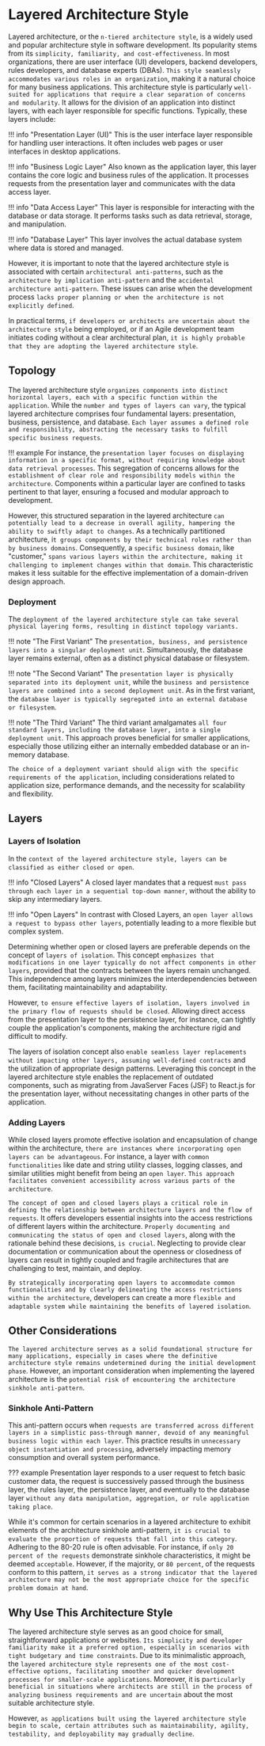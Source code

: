 # Layered Architecture Style

Layered architecture, or the `n-tiered architecture style`, is a widely used and popular architecture style in software development. Its popularity stems from its `simplicity, familiarity, and cost-effectiveness`. In most organizations, there are user interface (UI) developers, backend developers, rules developers, and database experts (DBAs). `This style seamlessly accommodates various roles in an organization`, making it a natural choice for many business applications. This architecture style is particularly `well-suited for applications that require a clear separation of concerns and modularity`. It allows for the division of an application into distinct layers, with each layer responsible for specific functions. Typically, these layers include:

!!! info "Presentation Layer (UI)"
    This is the user interface layer responsible for handling user interactions. It often includes web pages or user interfaces in desktop applications.

!!! info "Business Logic Layer"
    Also known as the application layer, this layer contains the core logic and business rules of the application. It processes requests from the presentation layer and communicates with the data access layer.

!!! info "Data Access Layer"
    This layer is responsible for interacting with the database or data storage. It performs tasks such as data retrieval, storage, and manipulation.

!!! info "Database Layer"
    This layer involves the actual database system where data is stored and managed.

However, it is important to note that the layered architecture style is associated with certain `architectural anti-patterns`, such as the `architecture by implication anti-pattern` and the `accidental architecture anti-pattern`. These issues can arise when the development process `lacks proper planning or when the architecture is not explicitly defined`.

In practical terms, `if developers or architects are uncertain about the architecture style` being employed, or if an Agile development team initiates coding without a clear architectural plan, `it is highly probable that they are adopting the layered architecture style`.

## Topology

The layered architecture style `organizes components into distinct horizontal layers, each with a specific function within the application`. While the `number and types of layers can vary`, the typical layered architecture comprises four fundamental layers: presentation, business, persistence, and database. `Each layer assumes a defined role and responsibility, abstracting the necessary tasks to fulfill specific business requests`.

!!! example
    For instance, the `presentation layer focuses on displaying information in a specific format, without requiring knowledge about data retrieval processes`. This segregation of concerns allows for the `establishment of clear role and responsibility models within the architecture`. Components within a particular layer are confined to tasks pertinent to that layer, ensuring a focused and modular approach to development.

However, this structured separation in the layered architecture `can potentially lead to a decrease in overall agility, hampering the ability to swiftly adapt to changes`. As a technically partitioned architecture, i`t groups components by their technical roles rather than by business domains`. Consequently, a `specific business domain`, like "customer," `spans various layers within the architecture, making it challenging to implement changes within that domain`. This characteristic makes it less suitable for the effective implementation of a domain-driven design approach.

### Deployment

The `deployment of the layered architecture style can take several physical layering forms, resulting in distinct topology variants.`

!!! note "The First Variant"
    The `presentation, business, and persistence layers into a singular deployment unit`. Simultaneously, the database layer remains external, often as a distinct physical database or filesystem.

!!! note "The Second Variant"
    The `presentation layer is physically separated into its deployment unit`, while the `business and persistence layers are combined into a second deployment unit`. As in the first variant, the `database layer is typically segregated into an external database or filesystem`.

!!! note "The Third Variant"
    The third variant amalgamates `all four standard layers, including the database layer, into a single deployment unit`. This approach proves beneficial for smaller applications, especially those utilizing either an internally embedded database or an in-memory database.

`The choice of a deployment variant should align with the specific requirements of the application`, including considerations related to application size, performance demands, and the necessity for scalability and flexibility.

## Layers

### Layers of Isolation

In the `context of the layered architecture style, layers can be classified as either closed or open`.

!!! info "Closed Layers"
    A closed layer mandates that a request `must pass through each layer in a sequential top-down manner`, without the ability to skip any intermediary layers.

!!! info "Open Layers"
    In contrast with Closed Layers, an `open layer allows a request to bypass other layers`, potentially leading to a more flexible but complex system.

Determining whether open or closed layers are preferable depends on the concept of `layers of isolation`. This concept `emphasizes that modifications in one layer typically do not affect components in other layers`, provided that the contracts between the layers remain unchanged. This independence among layers minimizes the interdependencies between them, facilitating maintainability and adaptability.

However, `to ensure effective layers of isolation, layers involved in the primary flow of requests should be closed`. Allowing direct access from the presentation layer to the persistence layer, for instance, can tightly couple the application's components, making the architecture rigid and difficult to modify.

The layers of isolation concept also `enable seamless layer replacements without impacting other layers, assuming well-defined contracts` and the utilization of appropriate design patterns. Leveraging this concept in the layered architecture style enables the replacement of outdated components, such as migrating from JavaServer Faces (JSF) to React.js for the presentation layer, without necessitating changes in other parts of the application.

### Adding Layers

While closed layers promote effective isolation and encapsulation of change within the architecture, `there are instances where incorporating open layers can be advantageous`. For instance, a layer with `common functionalities` like date and string utility classes, logging classes, and similar utilities might benefit from being an `open layer`. `This approach facilitates convenient accessibility across various parts of the architecture`.

`The concept of open and closed layers plays a critical role in defining the relationship between architecture layers and the flow of requests`. It offers developers essential insights into the access restrictions of different layers within the architecture. `Properly documenting and communicating the status of open and closed layers`, along with the rationale behind these decisions, `is crucial`. Neglecting to provide clear documentation or communication about the openness or closedness of layers can result in tightly coupled and fragile architectures that are challenging to test, maintain, and deploy.

`By strategically incorporating open layers to accommodate common functionalities and by clearly delineating the access restrictions within the architecture`, developers can create a more `flexible and adaptable system while maintaining the benefits of layered isolation`.

## Other Considerations

`The layered architecture serves as a solid foundational structure for many applications, especially in cases where the definitive architecture style remains undetermined during the initial development phase`. However, an important consideration when implementing the layered architecture is the `potential risk of encountering the architecture sinkhole anti-pattern`.

### Sinkhole Anti-Pattern

This anti-pattern occurs when `requests are transferred across different layers in a simplistic pass-through manner, devoid of any meaningful business logic within each layer`. This practice results in `unnecessary object instantiation and processing`, adversely impacting memory consumption and overall system performance.

??? example
    Presentation layer responds to a user request to fetch basic customer data, the request is successively passed through the business layer, the rules layer, the persistence layer, and eventually to the database layer `without any data manipulation, aggregation, or rule application taking place`.

While it's common for certain scenarios in a layered architecture to exhibit elements of the architecture sinkhole anti-pattern, `it is crucial to evaluate the proportion of requests that fall into this category`. Adhering to the 80-20 rule is often advisable. For instance, if `only 20 percent of the requests` demonstrate sinkhole characteristics, it might be deemed `acceptable`. However, if the majority, or `80 percent`, of the requests conform to this pattern, `it serves as a strong indicator that the layered architecture may not be the most appropriate choice for the specific problem domain at hand`.

## Why Use This Architecture Style

The layered architecture style serves as an good choice for small, straightforward applications or websites. `Its simplicity and developer familiarity make it a preferred option, especially in scenarios with tight budgetary and time constraints`. Due to its minimalistic approach, the `layered architecture style represents one of the most cost-effective options, facilitating smoother and quicker development processes for smaller-scale applications`. Moreover, it is p`articularly beneficial in situations where architects are still in the process of analyzing business requirements and are uncertain` about the most suitable architecture style.

However, `as applications built using the layered architecture style begin to scale, certain attributes such as maintainability, agility, testability, and deployability may gradually decline`.
